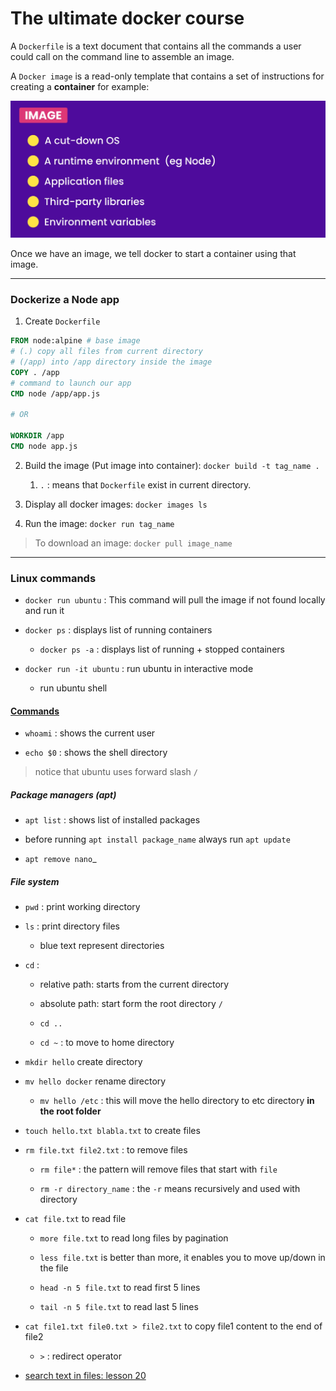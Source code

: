 # The ultimate docker course

A `Dockerfile` is a text document that contains all the commands a user could call on the command line to assemble an image.

A `Docker image` is a read-only template that contains a set of instructions for creating a **container** for example:

![hh](./assets/1c6ea4aacd1609507284547e8cdbba6aaa228fd2.png)

Once we have an image, we tell docker to start a container using that image.

---

### Dockerize a Node app

1) Create `Dockerfile`

```dockerfile
FROM node:alpine # base image
# (.) copy all files from current directory
# (/app) into /app directory inside the image
COPY . /app
# command to launch our app
CMD node /app/app.js

# OR

WORKDIR /app
CMD node app.js
```

2. Build the image (Put image into container): `docker build -t tag_name .`
   
   1. `.` : means that `Dockerfile` exist in current directory.

3. Display all docker images: `docker images ls`

4. Run the image: `docker run tag_name`

> To download an image: `docker pull image_name`

---

### Linux commands

- `docker run ubuntu` : This command will pull the image if not found locally and run it

- `docker ps` : displays list of running containers
  
  - `docker ps -a` : displays list of running + stopped containers

- `docker run -it ubuntu` : run ubuntu in interactive mode
  
  - run ubuntu shell



#### <u>Commands</u>

- `whoami` : shows the current user

- `echo $0` : shows the shell directory
  
  

> notice that ubuntu uses forward slash `/`



##### Package managers (apt)

- `apt list` : shows list of installed packages

- before running `apt install package_name` always run `apt update`

- `apt remove nano`_

##### File system

- `pwd` : print working directory

- `ls` : print directory files
  
  - blue text represent directories

- `cd` :
  
  - relative path: starts from the current directory
  
  - absolute path: start form the root directory `/`
  
  - `cd ..`
  
  - `cd ~` : to move to home directory

- `mkdir hello` create directory

- `mv hello docker` rename directory
  
  - `mv hello /etc` : this will move the hello directory to etc directory **in the root folder**

- `touch hello.txt blabla.txt` to create files

- `rm file.txt file2.txt` : to remove files
  
  - `rm file*` : the pattern will remove files that start with `file`
  
  - `rm -r directory_name` :  the `-r` means recursively and used with directory

- `cat file.txt` to read file
  
  - `more file.txt` to read long files by pagination
  
  - `less file.txt` is better than more, it enables you to move up/down in the file
  
  - `head -n 5 file.txt` to read first 5 lines
  
  - `tail -n 5 file.txt` to read last 5 lines



- `cat file1.txt file0.txt > file2.txt` to copy file1 content to the end of file2
  
  - `>` : redirect operator

- <u>search text in files: lesson 20</u>
